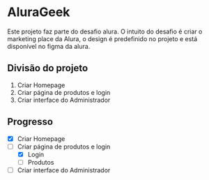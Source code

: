 # AluraGeek
Este projeto faz parte do desafio alura. O intuito do desafio é criar o marketing place da Alura, o design é predefinido no projeto e está disponível no figma da alura.

## Divisão do projeto
1. Criar Homepage
2. Criar página de produtos e login
3. Criar interface do Administrador

## Progresso
- [x] Criar Homepage
- [ ] Criar página de produtos e login
    - [x] Login
    - [ ] Produtos
- [ ] Criar interface do Administrador